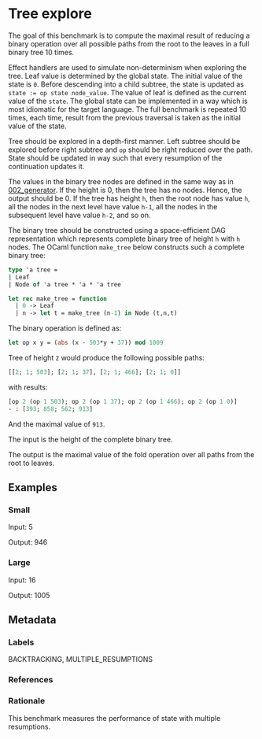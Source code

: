 # Tree explore

The goal of this benchmark is to compute the maximal result of reducing a binary
operation over all possible paths from the root to the leaves in a full binary
tree 10 times.

Effect handlers are used to simulate non-determinism when exploring the tree.
Leaf value is determined by the global state. The initial value of the state is
`0`. Before descending into a child subtree, the state is updated as `state :=
op state node_value`. The value of leaf is defined as the current value of the
`state`. The global state can be implemented in a way which is most idiomatic
for the target language. The full benchmark is repeated 10 times, each time,
result from the previous traversal is taken as the initial value of the state.

Tree should be explored in a depth-first manner. Left subtree should be explored
before right subtree and `op` should be right reduced over the path. State
should be updated in way such that every resumption of the continuation updates
it.

The values in the binary tree nodes are defined in the same way as in
[002_generator](./002_generator.md). If the height is 0, then the tree has no
nodes. Hence, the output should be 0. If the tree has height `h`, then the root
node has value `h`, all the nodes in the next level have value `h-1`, all the
nodes in the subsequent level have value `h-2`, and so on.

The binary tree should be constructed using a space-efficient DAG representation
which represents complete binary tree of height `h` with `h` nodes. The OCaml
function `make_tree` below constructs such a complete binary tree:

```ocaml
type 'a tree =
| Leaf
| Node of 'a tree * 'a * 'a tree

let rec make_tree = function
  | 0 -> Leaf
  | n -> let t = make_tree (n-1) in Node (t,n,t)
```

The binary operation is defined as:

```ocaml
let op x y = (abs (x - 503*y + 37)) mod 1009
```

Tree of height `2` would produce the following possible paths:

```ocaml
[[2; 1; 503]; [2; 1; 37], [2; 1; 466]; [2; 1; 0]]
```

with results:

```ocaml
[op 2 (op 1 503); op 2 (op 1 37); op 2 (op 1 466); op 2 (op 1 0)]
- : [393; 858; 562; 913]
```

And the maximal value of `913`.

The input is the height of the complete binary tree.

The output is the maximal value of the fold operation over all paths from the
root to leaves.

## Examples

### Small

Input: 5

Output: 946

### Large

Input: 16

Output: 1005

## Metadata

### Labels

BACKTRACKING, MULTIPLE_RESUMPTIONS

### References

### Rationale

This benchmark measures the performance of state with multiple resumptions.

